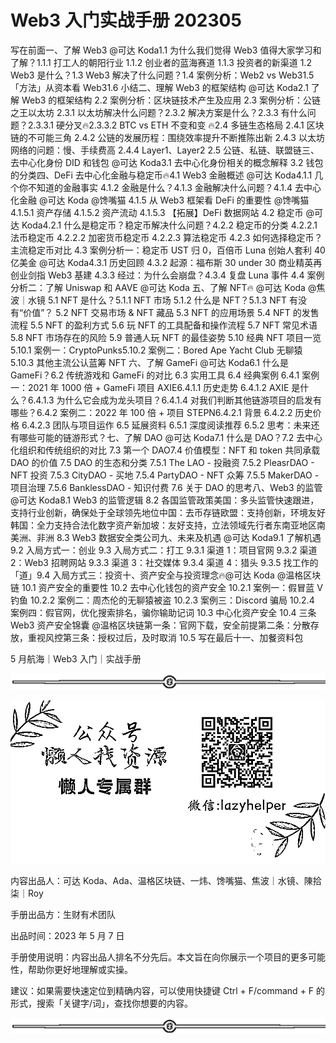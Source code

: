 # Web3 入门实战手册 202305

写在前面一、了解 Web3 @可达 Koda1.1 为什么我们觉得 Web3 值得大家学习和了解？1.1.1 打工人的朝阳行业 1.1.2 创业者的蓝海赛道 1.1.3 投资者的新渠道 1.2 Web3 是什么？1.3 Web3 解决了什么问题？1.4 案例分析：Web2 vs Web31.5 「方法」从资本看 Web31.6 小结二、理解 Web3 的框架结构 @可达 Koda2.1 了解 Web3 的框架结构 2.2 案例分析：区块链技术产生及应用 2.3 案例分析：公链之王以太坊 2.3.1 以太坊解决什么问题？2.3.2 解决方案是什么？2.3.3 有什么问题？2.3.3.1 硬分叉🔥2.3.3.2 BTC vs ETH 不变和变 🔥2.4 多链生态格局 2.4.1 区块链的不可能三角 2.4.2 公链的发展历程：围绕效率提升不断推陈出新 2.4.3 以太坊网络的问题：慢、手续费高 2.4.4 Layer1、Layer2 2.5 公链、私链、联盟链三、去中心化身份 DID 和钱包 @可达 Koda3.1 去中心化身份相关的概念解释 3.2 钱包的分类四、DeFi 去中心化金融与稳定币🔥4.1 Web3 金融概述 @可达 Koda4.1.1 几个你不知道的金融事实 4.1.2 金融是什么？4.1.3 金融解决什么问题？4.1.4 去中心化金融 @可达 Koda @馋嘴猫 4.1.5 从 Web3 框架看 DeFi 的重要性 @馋嘴猫 4.1.5.1 资产存储 4.1.5.2 资产流动 4.1.5.3 【拓展】DeFi 数据网站 4.2 稳定币 @可达 Koda4.2.1 什么是稳定币？稳定币解决什么问题？4.2.2 稳定币的分类 4.2.2.1 法币稳定币 4.2.2.2 加密货币稳定币 4.2.2.3 算法稳定币 4.2.3 如何选择稳定币？主流稳定币对比 4.3 案例分析一：稳定币 UST 归 0，百倍币 Luna 创始人套利 40 亿美金 @可达 Koda4.3.1 历史回顾 4.3.2 起源：福布斯 30 under 30 商业精英再创业剑指 Web3 基建 4.3.3 经过：为什么会崩盘？4.3.4 复盘 Luna 事件 4.4 案例分析二：了解 Uniswap 和 AAVE @可达 Koda 五、了解 NFT🔥 @可达 Koda @焦波｜水镜 5.1 NFT 是什么？5.1.1 NFT 市场 5.1.2 什么是 NFT？5.1.3 NFT 有没有“价值”？ 5.2 NFT 交易市场 & NFT 藏品 5.3 NFT 的应用场景 5.4 NFT 的发售流程 5.5 NFT 的盈利方式 5.6 玩 NFT 的工具配备和操作流程 5.7 NFT 常见术语 5.8 NFT 市场存在的风险 5.9 普通人玩 NFT 的最佳姿势 5.10 经典 NFT 项目一览 5.10.1 案例一：CryptoPunks5.10.2 案例二：Bored Ape Yacht Club 无聊猿 5.10.3 其他主流公认蓝筹 NFT 六、了解 GameFi @可达 Koda6.1 什么是 GameFi？6.2 传统游戏和 GameFi 的对比 6.3 实用工具 6.4 经典案例 6.4.1 案例一：2021 年 1000 倍 + GameFi 项目 AXIE6.4.1.1 历史走势 6.4.1.2 AXIE 是什么？6.4.1.3 为什么它会成为龙头项目？6.4.1.4 对我们判断其他链游项目的启发有哪些？6.4.2 案例二：2022 年 100 倍 + 项目 STEPN6.4.2.1 背景 6.4.2.2 历史价格 6.4.2.3 团队与项目运作 6.5 延展资料 6.5.1 深度阅读推荐 6.5.2 思考：未来还有哪些可能的链游形式？七、了解 DAO @可达 Koda7.1 什么是 DAO？7.2 去中心化组织和传统组织的对比 7.3 第一个 DAO7.4 价值模型：NFT 和 token 共同承载 DAO 的价值 7.5 DAO 的生态和分类 7.5.1 The LAO - 投融资 7.5.2 PleasrDAO - NFT 投资 7.5.3 CityDAO - 买地 7.5.4 PartyDAO - NFT 众筹 7.5.5 MakerDAO - 项目治理 7.5.6 BanklessDAO - 知识付费 7.6 关于 DAO 的思考八、Web3 的监管 @可达 Koda8.1 Web3 的监管逻辑 8.2 各国监管政策美国：多头监管快速跟进，支持行业创新，确保处于全球领先地位中国：去币存链欧盟：支持创新，环境友好韩国：全力支持合法化数字资产新加坡：友好支持，立法领域先行者东南亚地区南美洲、非洲 8.3 Web3 数据安全类公司九、未来及机遇 @可达 Koda9.1 了解机遇 9.2 入局方式一：创业 9.3 入局方式二：打工 9.3.1 渠道 1：项目官网 9.3.2 渠道 2：Web3 招聘网站 9.3.3 渠道 3：社交媒体 9.3.4 渠道 4：猎头 9.3.5 找工作的「道」9.4 入局方式三：投资十、资产安全与投资理念🔥@可达 Koda @温格区块链 10.1 资产安全的重要性 10.2 去中心化钱包的资产安全 10.2.1 案例一：假冒蓝 V 钓鱼 10.2.2 案例二：周杰伦的无聊猿被盗 10.2.3 案例三：Discord 骗局 10.2.4 案例四：假官网，优化搜索排名，骗你输助记词 10.3 中心化资产安全 10.4 三条 Web3 资产安全锦囊 @温格区块链第⼀条：官网下载，安全前提第二条：分散存放，重视风控第三条：授权过后，及时取消 10.5 写在最后十一、加餐资料包

5 月航海｜Web3 入门｜实战手册

![](img/d2c5514a55bab876d48116f023b6bdd6.png)

![](img/63bed242011514271e10d8beee809070.png)

内容出品人：可达 Koda、Ada、温格区块链、一炜、馋嘴猫、焦波｜水镜、陳拾柒｜Roy

手册出品方：生财有术团队

出品时间：2023 年 5 月 7 日

手册使用说明：内容出品人排名不分先后。本文旨在向你展示一个项目的更多可能性，帮助你更好地理解或实操。

建议：如果需要快速定位到精确内容，可以使用快捷键 Ctrl + F/command + F 的形式，搜索「关键字/词」，查找你想要的内容。

![](img/327f327f92a655e6f6016a27387262d7.png)